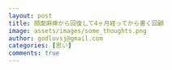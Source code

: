 ```yaml
---
layout: post
title: 顔面麻痺から回復して4ヶ月経ってから書く回顧
image: assets/images/some_thoughts.png
author: godluvsj@gmail.com
categories: [思い]
comments: true
---
```

